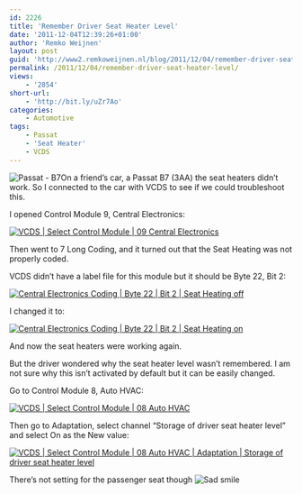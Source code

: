 ```yaml
---
id: 2226
title: 'Remember Driver Seat Heater Level'
date: '2011-12-04T12:39:26+01:00'
author: 'Remko Weijnen'
layout: post
guid: 'http://www2.remkoweijnen.nl/blog/2011/12/04/remember-driver-seat-heater-level/'
permalink: /2011/12/04/remember-driver-seat-heater-level/
views:
    - '2854'
short-url:
    - 'http://bit.ly/uZr7Ao'
categories:
    - Automotive
tags:
    - Passat
    - 'Seat Heater'
    - VCDS
---
```


![Passat - B7](http://www.kufatec.de/shop/images/categories/380.png)On a friend’s car, a Passat B7 (3AA) the seat heaters didn’t work. So I connected to the car with VCDS to see if we could troubleshoot this.

I opened Control Module 9, Central Electronics:

[![VCDS | Select Control Module | 09 Central Electronics](http://192.168.40.25:8081/wp-content/uploads/2011/12/SNAGHTMLb0b435f_thumb.png "VCDS | Select Control Module")](http://192.168.40.25:8081/wp-content/uploads/2011/12/SNAGHTMLb0b435f.png)

Then went to 7 Long Coding, and it turned out that the Seat Heating was not properly coded.

VCDS didn’t have a label file for this module but it should be Byte 22, Bit 2:

[![Central Electronics Coding | Byte 22 | Bit 2 | Seat Heating off](http://192.168.40.25:8081/wp-content/uploads/2011/12/SNAGHTMLb0726fa_thumb.png "VDS | Central Electronics | Long Coding")](http://192.168.40.25:8081/wp-content/uploads/2011/12/SNAGHTMLb0726fa.png)

I changed it to:

[![Central Electronics Coding | Byte 22 | Bit 2 | Seat Heating on](http://192.168.40.25:8081/wp-content/uploads/2011/12/SNAGHTMLb07f6b6_thumb.png "VDS | Central Electronics | Long Coding")](http://192.168.40.25:8081/wp-content/uploads/2011/12/SNAGHTMLb07f6b6.png)

And now the seat heaters were working again.

But the driver wondered why the seat heater level wasn’t remembered. I am not sure why this isn’t activated by default but it can be easily changed.

Go to Control Module 8, Auto HVAC:

[![VCDS | Select Control Module | 08 Auto HVAC](http://192.168.40.25:8081/wp-content/uploads/2011/12/SNAGHTMLb0c0815_thumb.png "VCDS | Select Control Module")](http://192.168.40.25:8081/wp-content/uploads/2011/12/SNAGHTMLb0c0815.png)

Then go to Adaptation, select channel “Storage of driver seat heater level” and select On as the New value:

[![VCDS | Select Control Module | 08 Auto HVAC | Adaptation | Storage of driver seat heater level](http://192.168.40.25:8081/wp-content/uploads/2011/12/SNAGHTMLb10a118_thumb.png "VCDS | Auto HVAC | Adaptation")](http://192.168.40.25:8081/wp-content/uploads/2011/12/SNAGHTMLb10a118.png)

There’s not setting for the passenger seat though ![Sad smile](http://192.168.40.25:8081/wp-content/uploads/2011/12/wlEmoticon-sadsmile.png)